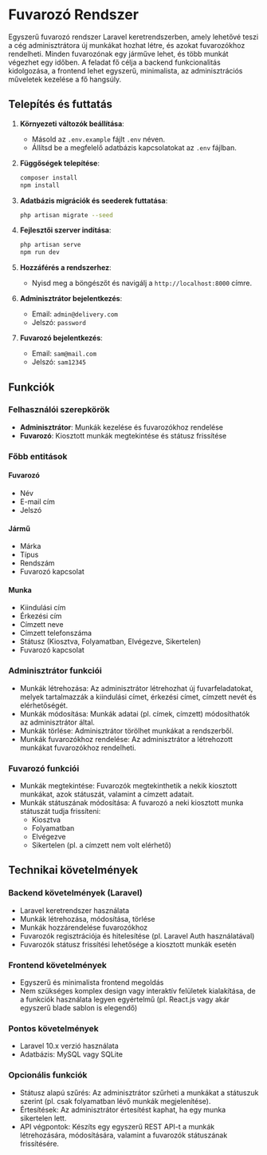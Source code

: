 # Fuvarozó Rendszer

Egyszerű fuvarozó rendszer Laravel keretrendszerben, amely lehetővé teszi a cég adminisztrátora új munkákat hozhat létre, és azokat fuvarozókhoz rendelheti. Minden fuvarozónak egy járműve lehet, és több munkát végezhet egy időben. A feladat fő célja a backend funkcionalitás kidolgozása, a frontend lehet egyszerű, minimalista, az adminisztrációs műveletek kezelése a fő hangsúly. 

## Telepítés és futtatás

1. **Környezeti változók beállítása**:
    - Másold az `.env.example` fájlt `.env` néven.
    - Állítsd be a megfelelő adatbázis kapcsolatokat az `.env` fájlban.

2. **Függőségek telepítése**:
    ```bash
    composer install
    npm install
    ```

3. **Adatbázis migrációk és seederek futtatása**:
    ```bash
    php artisan migrate --seed
    ```

4. **Fejlesztői szerver indítása**:
    ```bash
    php artisan serve
    npm run dev
    ```

5. **Hozzáférés a rendszerhez**:
    - Nyisd meg a böngészőt és navigálj a `http://localhost:8000` címre.

6. **Adminisztrátor bejelentkezés**:
    - Email: `admin@delivery.com`
    - Jelszó: `password`

7. **Fuvarozó bejelentkezés**:
    - Email: `sam@mail.com`
    - Jelszó: `sam12345`



## Funkciók

### Felhasználói szerepkörök

- **Adminisztrátor**: Munkák kezelése és fuvarozókhoz rendelése
- **Fuvarozó**: Kiosztott munkák megtekintése és státusz frissítése

### Főbb entitások

#### Fuvarozó
- Név
- E-mail cím
- Jelszó

#### Jármű
- Márka
- Típus
- Rendszám
- Fuvarozó kapcsolat

#### Munka
- Kiindulási cím
- Érkezési cím
- Címzett neve
- Címzett telefonszáma
- Státusz (Kiosztva, Folyamatban, Elvégezve, Sikertelen)
- Fuvarozó kapcsolat

### Adminisztrátor funkciói
- Munkák létrehozása: Az adminisztrátor létrehozhat új fuvarfeladatokat, melyek tartalmazzák a kiindulási címet, érkezési címet, címzett nevét és elérhetőségét.
- Munkák módosítása: Munkák adatai (pl. címek, címzett) módosíthatók az adminisztrátor által.
- Munkák törlése: Adminisztrátor törölhet munkákat a rendszerből.
- Munkák fuvarozókhoz rendelése: Az adminisztrátor a létrehozott munkákat fuvarozókhoz rendelheti.

### Fuvarozó funkciói
- Munkák megtekintése: Fuvarozók megtekinthetik a nekik kiosztott munkákat, azok státuszát, valamint a címzett adatait.
- Munkák státuszának módosítása: A fuvarozó a neki kiosztott munka státuszát tudja frissíteni:
    - Kiosztva
    - Folyamatban
    - Elvégezve
    - Sikertelen (pl. a címzett nem volt elérhető)

## Technikai követelmények

### Backend követelmények (Laravel)
- Laravel keretrendszer használata
- Munkák létrehozása, módosítása, törlése
- Munkák hozzárendelése fuvarozókhoz
- Fuvarozók regisztrációja és hitelesítése (pl. Laravel Auth használatával)
- Fuvarozók státusz frissítési lehetősége a kiosztott munkák esetén

### Frontend követelmények
- Egyszerű és minimalista frontend megoldás
- Nem szükséges komplex design vagy interaktív felületek kialakítása, de a funkciók használata legyen egyértelmű (pl. React.js vagy akár egyszerű blade sablon is elegendő)

### Pontos követelmények

- Laravel 10.x verzió használata
- Adatbázis: MySQL vagy SQLite

### Opcionális funkciók
- Státusz alapú szűrés: Az adminisztrátor szűrheti a munkákat a státuszuk szerint (pl. csak folyamatban lévő munkák megjelenítése).
- Értesítések: Az adminisztrátor értesítést kaphat, ha egy munka sikertelen lett.
- API végpontok: Készíts egy egyszerű REST API-t a munkák létrehozására, módosítására, valamint a fuvarozók státuszának frissítésére.



